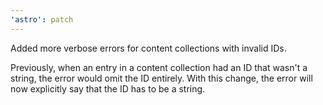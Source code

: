```yaml
---
'astro': patch
---
```


Added more verbose errors for content collections with invalid IDs.

Previously, when an entry in a content collection had an ID that wasn't a string, the error would omit the ID entirely. With this change, the error will now explicitly say that the ID has to be a string.
